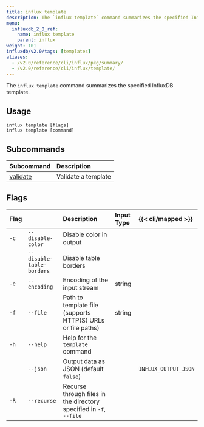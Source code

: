 ```yaml
---
title: influx template
description: The `influx template` command summarizes the specified InfluxDB template.
menu:
  influxdb_2_0_ref:
    name: influx template
    parent: influx
weight: 101
influxdb/v2.0/tags: [templates]
aliases:
  - /v2.0/reference/cli/influx/pkg/summary/
  - /v2.0/reference/cli/influx/template/
---
```


The `influx template` command summarizes the specified InfluxDB template.

## Usage
```
influx template [flags]
influx template [command]
```

## Subcommands
| Subcommand                                               | Description         |
|:----------                                               |:-----------         |
| [validate](/influxdb/v2.0/reference/cli/influx/template/validate) | Validate a template |

## Flags
| Flag |                           | Description                                                        | Input Type | {{< cli/mapped >}}   |
|:---- |:---                       |:-----------                                                        |:---------- |:------------------   |
| `-c` | `--disable-color`         | Disable color in output                                            |            |                      |
|      | `--disable-table-borders` | Disable table borders                                              |            |                      |
| `-e` | `--encoding`              | Encoding of the input stream                                       | string     |                      |
| `-f` | `--file`                  | Path to template file (supports HTTP(S) URLs or file paths)        | string     |                      |
| `-h` | `--help`                  | Help for the `template` command                                    |            |                      |
|      | `--json`                  | Output data as JSON (default `false`)                              |            | `INFLUX_OUTPUT_JSON` |
| `-R` | `--recurse`               | Recurse through files in the directory specified in `-f`, `--file` |            |                      |
